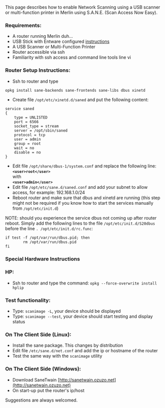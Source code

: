 This page describes how to enable Network Scanning using a USB scanner or multi-function printer in Merlin using S.A.N.E. (Scan Access Now Easy).

### Requirements:
* A router running Merlin duh...
* USB Stick with Entware configured [instructions](https://github.com/RMerl/asuswrt-merlin/wiki/Entware)
* A USB Scanner or Multi-Function Printer
* Router accessible via ssh
* Familiarity with ssh access and command line tools line vi

### Router Setup Instructions:
* Ssh to router and type 
```
opkg install sane-backends sane-frontends sane-libs dbus xinetd
```
* Create file `/opt/etc/xinetd.d/saned` and put the following content:  
```
service saned
{
    type = UNLISTED
    port = 6566
    socket_type = stream
    server = /opt/sbin/saned
    protocol = tcp
    user = admin
    group = root
    wait = no
    disable = no
}
```
* Edit file `/opt/share/dbus-1/system.conf` and replace the following line:  
**`<user>root</user>`**  
with  
**`<user>admin</user>`**  
* Edit file `/opt/etc/sane.d/saned.conf` and add your subnet to allow access, for example: 192.168.1.0/24  
* Reboot router and make sure that dbus and xinetd are running (this step might not be required if you know how to start the services manually from `/opt/etc/init.d`)

NOTE: should you experience the service dbus not coming up after router reboot. Simply add the following lines to the file `/opt/etc/init.d/S20dbus` before the line `. /opt/etc/init.d/rc.func`:  
```
if test -f /opt/var/run/dbus.pid; then
        rm /opt/var/run/dbus.pid
fi
```
### Special Hardware Instructions
### HP:
* Ssh to router and type the command: `opkg --force-overwrite install hplip`

### Test functionality:
* Type: `scanimage -L`, your device should be displayed
* Type: `scanimage --test`, your device should start testing and display status

### On The Client Side (Linux):
* Install the sane package. This changes by distribution
* Edit file `/etc/sane.d/net.conf` and add the ip or hostname of the router
* Test the same way with the `scanimage` utility

### On The Client Side (Windows):
* Download SaneTwain [http://sanetwain.ozuzo.net](http://sanetwain.ozuzo.net)
* On start-up put the router's ip/host

Suggestions are always welcomed.
 